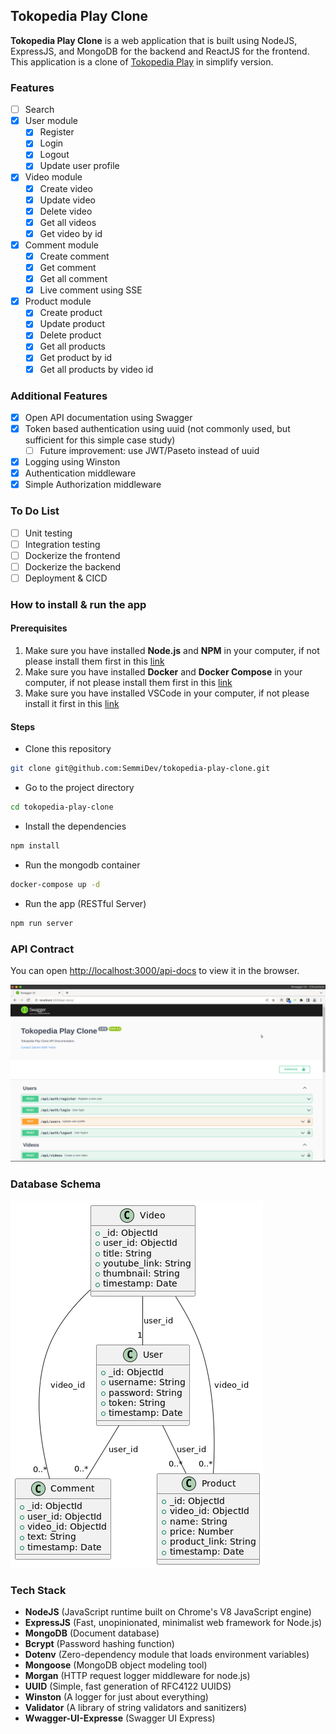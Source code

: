 ## Tokopedia Play Clone

**Tokopedia Play Clone** is a web application that is built using NodeJS, ExpressJS, and MongoDB for the backend and ReactJS for the frontend. This application is a clone of [Tokopedia Play](https://www.tokopedia.com/play/channels) in simplify version.

### Features

- [ ] Search
- [x] User module
  - [x] Register
  - [x] Login
  - [x] Logout
  - [x] Update user profile
- [x] Video module
  - [x] Create video
  - [x] Update video
  - [x] Delete video
  - [x] Get all videos
  - [x] Get video by id
- [x] Comment module
  - [x] Create comment
  - [x] Get comment
  - [x] Get all comment
  - [x] Live comment using SSE
- [x] Product module
  - [x] Create product
  - [x] Update product
  - [x] Delete product
  - [x] Get all products
  - [x] Get product by id
  - [x] Get all products by video id

### Additional Features
- [x] Open API documentation using Swagger
- [x] Token based authentication using uuid (not commonly used, but sufficient for this simple case study)
  - [ ] Future improvement: use JWT/Paseto instead of uuid
- [x] Logging using Winston
- [x] Authentication middleware
- [x] Simple Authorization middleware

### To Do List
- [ ] Unit testing
- [ ] Integration testing
- [ ] Dockerize the frontend
- [ ] Dockerize the backend
- [ ] Deployment & CICD

### How to install & run the app

#### Prerequisites

1. Make sure you have installed **Node.js** and **NPM** in your computer, if not please install them first in
   this [link](https://nodejs.org/en/download/)
2. Make sure you have installed **Docker** and **Docker Compose** in your computer, if not please install them first in
   this [link](https://docs.docker.com/get-docker/)
3. Make sure you have installed VSCode in your computer, if not please install it first in
   this [link](https://code.visualstudio.com/download)

#### Steps
- Clone this repository

```bash
git clone git@github.com:SemmiDev/tokopedia-play-clone.git
```
- Go to the project directory

```bash
cd tokopedia-play-clone
```

- Install the dependencies

```bash
npm install
```

- Run the mongodb container

```bash
docker-compose up -d
```

- Run the app (RESTful Server)

```bash
npm run server
```

### API Contract
You can open [http://localhost:3000/api-docs](http://localhost:3000/api-docs/) to view it in the browser.

![open-api](./open-api.png)

### Database Schema

![Schema Database](./class-diagram.png)

### Tech Stack

- **NodeJS** (JavaScript runtime built on Chrome's V8 JavaScript engine)
- **ExpressJS** (Fast, unopinionated, minimalist web framework for Node.js)
- **MongoDB** (Document database)
- **Bcrypt** (Password hashing function)
- **Dotenv** (Zero-dependency module that loads environment variables)
- **Mongoose** (MongoDB object modeling tool)
- **Morgan** (HTTP request logger middleware for node.js)
- **UUID** (Simple, fast generation of RFC4122 UUIDS)
- **Winston** (A logger for just about everything)
- **Validator** (A library of string validators and sanitizers)
- **Wwagger-UI-Expresse** (Swagger UI Express)